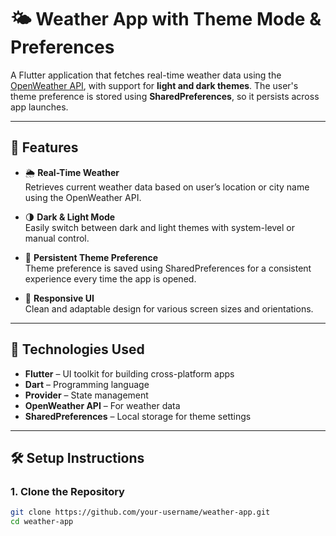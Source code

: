 # 🌤️ Weather App with Theme Mode & Preferences

A Flutter application that fetches real-time weather data using the [OpenWeather API](https://openweathermap.org/api), with support for **light and dark themes**. The user's theme preference is stored using **SharedPreferences**, so it persists across app launches.

---

## 🚀 Features

- 🌦️ **Real-Time Weather**  
  Retrieves current weather data based on user’s location or city name using the OpenWeather API.

- 🌗 **Dark & Light Mode**  
  Easily switch between dark and light themes with system-level or manual control.

- 💾 **Persistent Theme Preference**  
  Theme preference is saved using SharedPreferences for a consistent experience every time the app is opened.

- 📱 **Responsive UI**  
  Clean and adaptable design for various screen sizes and orientations.

---

## 🔧 Technologies Used

- **Flutter** – UI toolkit for building cross-platform apps  
- **Dart** – Programming language  
- **Provider** – State management  
- **OpenWeather API** – For weather data  
- **SharedPreferences** – Local storage for theme settings

---

## 🛠️ Setup Instructions

### 1. Clone the Repository
```bash
git clone https://github.com/your-username/weather-app.git
cd weather-app
